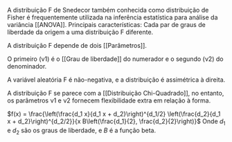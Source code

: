 A distribuição F de Snedecor também conhecida como distribuição de Fisher é frequentemente utilizada na inferência estatística para análise da variância [[ANOVA]].
Principais características:
Cada par de graus de liberdade da origem a uma distribuição F diferente. 

A distribuição F depende de dois [[Parâmetros]]. 

O primeiro (ν1) é o [[Grau de liberdade]] do numerador e o segundo (ν2) do denominador. 

A variável aleatória F é não-negativa, e a distribuição é assimétrica à direita. 

A distribuição F se parece com a [[Distribuição Chi-Quadrado]], no entanto, os parâmetros ν1 e ν2 fornecem flexibilidade extra em relação à forma.

$f(x) = \frac{\left(\frac{d_1 x}{d_1 x + d_2}\right)^{d_1/2} \left(\frac{d_2}{d_1 x + d_2}\right)^{d_2/2}}{x B\left(\frac{d_1}{2}, \frac{d_2}{2}\right)}$
Onde $d_1​$ e $d_2$ são os graus de liberdade, e $B$ é a função beta.